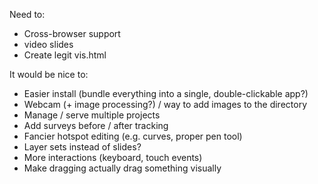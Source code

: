 Need to:
- Cross-browser support
- video slides
- Create legit vis.html

It would be nice to:
- Easier install (bundle everything into a single, double-clickable app?)
- Webcam (+ image processing?) / way to add images to the directory
- Manage / serve multiple projects
- Add surveys before / after tracking
- Fancier hotspot editing (e.g. curves, proper pen tool)
- Layer sets instead of slides?
- More interactions (keyboard, touch events)
- Make dragging actually drag something visually